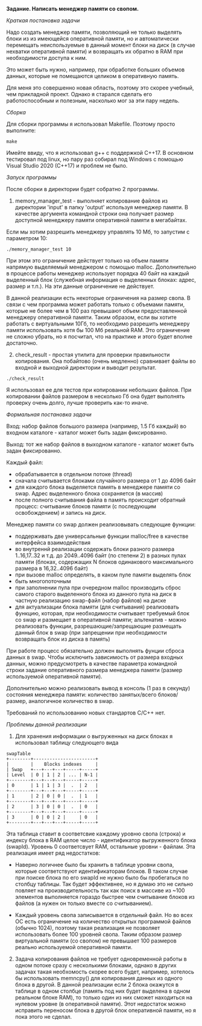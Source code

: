 **Задание. Написать менеджер памяти со свопом.**

*Краткая постановка задачи*

Надо создать менеджер памяти, позволяющий не только выделять блоки из 
из имеющейся оперативной памяти, но и автоматически перемещать неиспользуемые
в данный момент блоки на диск (в случае нехватки оперативной памяти) и
возвращать их обратно в RAM при необходимости доступа к ним.

Это может быть нужно, например, при обработке больших объемов
данных, которые не помещаются целиком в оперативную память.

Для меня это совершенно новая область, поэтому это скорее учебный,
чем прикладной проект. Однако я старался сделать его работоспособным
и полезным, насколько мог за эти пару недель.

*Сборка*

Для сборки программы я использовал Makefile. Поэтому просто выполните:
```
make
```
Имейте ввиду, что я использовал g++ с поддержкой C++17. В основном тестировал под linux,
но пару раз собирал под Windows с помощью Visual Studio 2020 (C++17) и проблем не было.

*Запуск программы*

После сборки в директории будет собратно 2 программы.

1. memory_manager_test - выполняет копирование файлов из директории 'input' в папку 'output'
используя менеджер памяти. В качестве аргумента командной строки она получает размер
доступной менеджеру памяти оперативной памяти в мегабайтах. 

Если мы хотим разрешить менеджеру управлять 10 Мб, то запустим с параметром 10:

```
./memory_manager_test 10
```

При этом это ограничение действует только на объем памяти напрямую выделяемый менеджером с помощью malloc.
Дополнительно в процессе работы менеджер использует порядка 40 байт на каждый выделенный блок (служебная информация о выделенных блоках: адрес, размер и т.п.). На эти данные ограничение не действует.

В данной реализации есть некоторые ограничения на размер свопа. В связи с чем программа может работать
только с объемами памяти, которые не более чем в 100 раз превышают объем предоставленной менеджеру 
оперативной памяти. Таким образом, если вы хотите работать с виртуальными 10Гб, то необходимо
разрешить менеджеру памяти использовать хотя бы 100 Мб реальной RAM. Это ограничение не сложно убрать, 
но я посчитал, что на практике и этого будет вполне достаточно.

2. check_result - простая утилита для проверки правильности копирования. Она побайтово (очень медленно)
сравнивает файлы во входной и выходной директории и выводит результат. 
```
./check_result
```
Я использовал ее для тестов при
копировании небольших файлов. При копировании файлов размером в несколько Гб она будет выполнять проверку
очень долго, лучше проверить как-то иначе.


*Формальная постановка задачи*

Вход: набор файлов большого размера (например, 1.5 Гб каждый) во входном
каталоге - каталог может быть задан фиксированно.

Выход: тот же набор файлов в выходном каталоге - каталог может быть задан фиксированно.

Каждый файл:
- обрабатывается в отдельном потоке (thread)
- сначала считывается блоками случайного размера от 1 до 4096 байт
- для каждого блока выделяется память в менеджере памяти со swap. Адрес
  выделенного блока сохраняется (в массив)
- после полного считывания файла в память происходит обратный процесс:
  считывание блоков памяти
  (с последующим освобождением) и запись на диск.

Менеджер памяти со swap должен реализовывать следующие функции:
- поддерживать две универсальные функции malloc/free в качестве интерфейса взаимодействия
- во внутреннй реализации содержать блоки разного размера 1..16,17..32 и
  т.д. до 2049..4096 байт (по степени 2) в разных пулах памяти (блоках,
  содержащих N блоков одинакового максимального размера в 16,32..4096 байт)
- при вызове malloc определять, в каком пуле памяти выделять блок
- быть многопоточным
- при заполнении пула при очередном malloc производить сброс самого старого
  выделенного блока из данного пула на диск в частную реализацию swap-файл
  (набор файлов) на диске
- для актуализации блока памяти (для считывания) реализовать функцию,
  которая, при необходимости считывает требуемый блок со swap и размещает в
  оперативной памяти; альтенатив - можно реализовать функции,
  разрешающие/запрещающие размещать данный блок в swap (при запрещении при
  необходимости возвращать блок из диска в память)

При работе процесс обязательно должен выполнять фунции сброса данных в swap.
Чтобы исключить зависимость от размера входных данных, можно предусмотреть в
качестве параметра командной строки задание оперативного размера менеджера
памяти (размер используемой оперативной памяти).

Дополнительно можно реализовать вывод в консоль (1 раз в секунду) состояния менеджера памяти:
количество занятых/всего блоков/размер, аналогичное количество в swap.

Требований по использованию новых стандартов C/C++ нет.

*Проблемы данной реализации*

1. Для хранения информации о выгруженных на диск блоках я использовал таблицу следующего вида

```
swapTable
+--------+-----------------------+
|        |    Blocks indexes     |
| Swap   +---+---+---+-----+-----+
| Level  | 0 | 1 | 2 | ... | N-1 |
+--------+---+---+---+-----+-----+
| 0      | 1 | 1 | 3 |  .  | 2   |
+--------+---+---+---+-----+-----+
| 1      | 2 | 0 | 0 |  .  | 1   |
+--------+---+---+---+-----+-----+
| 2      | 3 | 0 | 0 |  .  | 0   |
+--------+---+---+---+-----+-----+
| 3      | 0 | 0 | 2 |     | 0   |
+--------+---+---+---+-----+-----+
```

Эта таблица ставит в соответсвие каждому уровню свопа (строка) и индексу блока в RAM целое число - идентификатор
выгруженного блока (swapId). Уровень 0 соответсвует RAM, остальные уровни - файлам. Эта реализация имеет ряд недостатков:
- Наверно логичнее было бы хранить в таблице уровни свопа, которые соответствуют идентификаторам блоков. В таком
случае при поиске блока по его swapId не нужно было бы пробегаться по столбцу таблицы. Так будет эффективнее, но
я думаю это не сильно повляет на производительность так как поиск в массиве из ~100 элементов выполняется гораздо
быстрее чем считывание блоков из файлов (а нужен он только вместе со считыванием).

- Каждый уровень свопа записывается в отдельный файл. Но во всех ОС есть ограничение на количество открытых 
программой файлов (обычно 1024), поэтому такая реализация не позволяет использовать более 100 уровней свопа.
Таким образом размер виртуальной памяти (со свопом) не превышает 100 размеров реально используемой оперативной
памяти.

2. Задача копирования файлов не требует одновременной работы в одном потоке сразу с несколькими блоками, 
однако в других задачах такая необхомость скорее всего будет, например, хотелось бы использовать memncpy()
для копирования данных из одного блока в другой. В данной реализации если 2 блока окажутся в таблице в одном
столбце (память под них будет выделена в одном реальном блоке RAM), то только один из них сможет находиться
на нулевом уровне (в оперативной памяти). 
Этот недостаток можно исправить переносом блока в другой блок оперативной памяти, но я пока этого не сделал.
